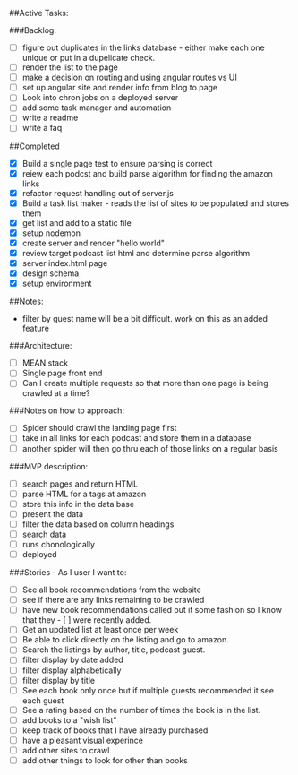 ##Active Tasks:

###Backlog:
- [ ] figure out duplicates in the links database - either make each one unique or put in a dupelicate check.
- [ ] render the list to the page
- [ ] make a decision on routing and using angular routes vs UI
- [ ] set up angular site and render info from blog to page
- [ ] Look into chron jobs on a deployed server
- [ ] add some task manager and automation
- [ ] write a readme
- [ ] write a faq

##Completed
- [x] Build a single page test to ensure parsing is correct
- [x] reiew each podcst and build parse algorithm for finding the amazon links
- [x] refactor request handling out of server.js
- [x] Build a task list maker - reads the list of sites to be populated and stores them
- [x] get list and add to a static file
- [x] setup nodemon
- [x] create server and render "hello world"
- [x] review target podcast list html and determine parse algorithm 
- [x] server index.html page
- [x] design schema
- [x] setup environment

##Notes:
- filter by guest name will be a bit difficult.  work on this as an added feature

###Architecture:
- [ ] MEAN stack
- [ ] Single page front end
- [ ] Can I create multiple requests so that more than one page is being crawled at a time?

###Notes on how to approach:
- [ ] Spider should crawl the landing page first
- [ ] take in all links for each podcast and store them in a database
- [ ] another spider will then go thru each of those links on a regular basis

###MVP description:
- [ ] search pages and return HTML
- [ ] parse HTML for a tags at amazon
- [ ] store this info in the data base
- [ ] present the data
- [ ] filter the data based on column headings
- [ ] search data
- [ ] runs chonologically
- [ ] deployed

###Stories - As I user I want to:
- [ ] See all book recommendations from the website
- [ ] see if there are any links remaining to be crawled
- [ ] have new book recommendations called out it some fashion so I know that they - [ ] were recently added.
- [ ] Get an updated list at least once per week
- [ ] Be able to click directly on the listing and go to amazon.  
- [ ] Search the listings by author, title, podcast guest.
- [ ] filter display by date added
- [ ] filter display alphabetically
- [ ] filter display by title 
- [ ] See each book only once but if multiple guests recommended it see each guest
- [ ] See a rating based on the number of times the book is in the list.
- [ ] add books to a "wish list"
- [ ] keep track of books that I have already purchased
- [ ] have a pleasant visual experince
- [ ] add other sites to crawl
- [ ] add other things to look for other than books
